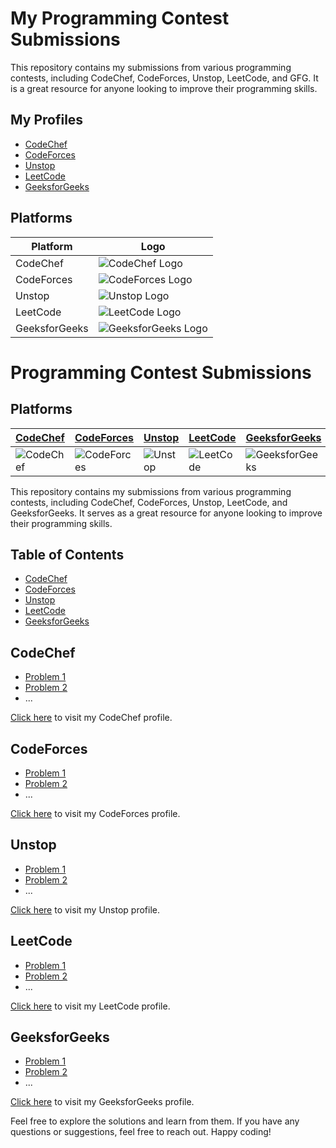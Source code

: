 # My Programming Contest Submissions

This repository contains my submissions from various programming contests, including CodeChef, CodeForces, Unstop, LeetCode, and GFG. It is a great resource for anyone looking to improve their programming skills.

## My Profiles

- [CodeChef](https://www.codechef.com/users/your_username)
- [CodeForces](https://codeforces.com/profile/your_username)
- [Unstop](https://unstop.com/profile/your_username)
- [LeetCode](https://leetcode.com/your_username/)
- [GeeksforGeeks](https://auth.geeksforgeeks.org/user/your_username/profile)

## Platforms

| Platform | Logo |
| --- | --- |
| CodeChef | ![CodeChef Logo](https://s3.amazonaws.com/codechef_shared/sites/all/themes/abessive/logo.svg) |
| CodeForces | ![CodeForces Logo](https://codeforces.org/s/97808/images/codeforces-sponsored-by-ton.png) |
| Unstop | ![Unstop Logo](https://d8it4huxumps7.cloudfront.net/uploads/images/unstop/svg/unstop-logo.svg) |
| LeetCode | ![LeetCode Logo](https://assets.leetcode.com/static_assets/public/webpack_bundles/images/logo-dark.e99485d9b.svg) |
| GeeksforGeeks | ![GeeksforGeeks Logo](https://media.geeksforgeeks.org/wp-content/cdn-uploads/20210420155809/gfg-new-logo.png) |

# Programming Contest Submissions

## Platforms

| [CodeChef](https://www.codechef.com/users/your_codechef_profile) | [CodeForces](https://codeforces.com/profile/your_codeforces_profile) | [Unstop](https://www.unstop.com/users/your_unstop_profile) | [LeetCode](https://leetcode.com/your_leetcode_profile) | [GeeksforGeeks](https://auth.geeksforgeeks.org/user/your_gfg_profile) |
|---|---|---|---|---|
| ![CodeChef](https://raw.githubusercontent.com/simple-icons/simple-icons/develop/icons/codechef.svg) | ![CodeForces](https://raw.githubusercontent.com/simple-icons/simple-icons/develop/icons/codeforces.svg) | ![Unstop](https://d8it4huxumps7.cloudfront.net/uploads/images/unstop/svg/unstop-logo.svg) | ![LeetCode](https://raw.githubusercontent.com/simple-icons/simple-icons/develop/icons/leetcode.svg) | ![GeeksforGeeks](https://raw.githubusercontent.com/simple-icons/simple-icons/develop/icons/geeksforgeeks.svg) |

This repository contains my submissions from various programming contests, including CodeChef, CodeForces, Unstop, LeetCode, and GeeksforGeeks. It serves as a great resource for anyone looking to improve their programming skills.

## Table of Contents

- [CodeChef](#codechef)
- [CodeForces](#codeforces)
- [Unstop](#unstop)
- [LeetCode](#leetcode)
- [GeeksforGeeks](#geeksforgeeks)

## CodeChef

* [Problem 1](codechef/problem1.py)
* [Problem 2](codechef/problem2.cpp)
* ...

[Click here](https://www.codechef.com/users/your_codechef_profile) to visit my CodeChef profile.

## CodeForces

* [Problem 1](codeforces/problem1.java)
* [Problem 2](codeforces/problem2.py)
* ...

[Click here](https://codeforces.com/profile/your_codeforces_profile) to visit my CodeForces profile.

## Unstop

* [Problem 1](unstop/problem1.cpp)
* [Problem 2](unstop/problem2.java)
* ...

[Click here](https://www.unstop.com/users/your_unstop_profile) to visit my Unstop profile.

## LeetCode

* [Problem 1](leetcode/problem1.py)
* [Problem 2](leetcode/problem2.cpp)
* ...

[Click here](https://leetcode.com/your_leetcode_profile) to visit my LeetCode profile.

## GeeksforGeeks

* [Problem 1](gfg/problem1.java)
* [Problem 2](gfg/problem2.py)
* ...

[Click here](https://auth.geeksforgeeks.org/user/your_gfg_profile) to visit my GeeksforGeeks profile.

Feel free to explore the solutions and learn from them. If you have any questions or suggestions, feel free to reach out. Happy coding!
